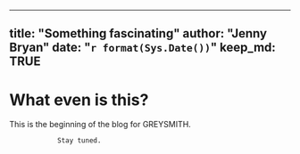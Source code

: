  ---
title: "Something fascinating"
author: "Jenny Bryan"
date: "`r format(Sys.Date())`"
keep_md: TRUE
---

# What even is this?

This is the beginning of the blog for GREYSMITH.

                Stay tuned.